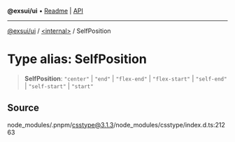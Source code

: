 **@exsui/ui** • [Readme](../../README.md) \| [API](../../globals.md)

***

[@exsui/ui](../../README.md) / [\<internal\>](../README.md) / SelfPosition

# Type alias: SelfPosition

> **SelfPosition**: `"center"` \| `"end"` \| `"flex-end"` \| `"flex-start"` \| `"self-end"` \| `"self-start"` \| `"start"`

## Source

node\_modules/.pnpm/csstype@3.1.3/node\_modules/csstype/index.d.ts:21263
